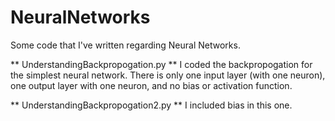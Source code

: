 # NeuralNetworks

Some code that I've written regarding Neural Networks.

** UnderstandingBackpropogation.py **
I coded the backpropogation for the simplest neural network.
There is only one input layer (with one neuron),
one output layer with one neuron, and no bias or activation function.

** UnderstandingBackpropogation2.py **
I included bias in this one.
